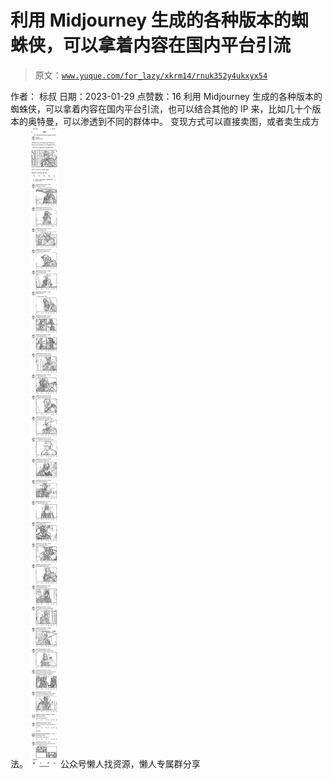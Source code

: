 # 利用 Midjourney 生成的各种版本的蜘蛛侠，可以拿着内容在国内平台引流

> 原文：[`www.yuque.com/for_lazy/xkrm14/rnuk352y4ukxyx54`](https://www.yuque.com/for_lazy/xkrm14/rnuk352y4ukxyx54)

<ne-p id="u3fa95c87" data-lake-id="u3fa95c87"><ne-text id="ua9262dce">作者： 标叔</ne-text></ne-p> <ne-p id="u56f7441e" data-lake-id="u56f7441e"><ne-text id="u594af5d8">日期：2023-01-29</ne-text></ne-p> <ne-p id="ua793818f" data-lake-id="ua793818f"><ne-text id="u00ed08d8">点赞数：</ne-text><ne-text id="u02e1f990" ne-bold="true">16</ne-text></ne-p> <ne-hole id="u5b62520a" data-lake-id="u5b62520a"><ne-card data-card-name="hr" data-card-type="block" id="dCyRE" data-event-boundary="card"><ne-p id="u69bdfdb6" data-lake-id="u69bdfdb6"><ne-text id="ua80a3a5b">利用 Midjourney 生成的各种版本的蜘蛛侠，可以拿着内容在国内平台引流，也可以结合其他的 IP 来，比如几十个版本的奥特曼，可以渗透到不同的群体中。</ne-text> <ne-text id="ue45dad79">变现方式可以直接卖图，或者卖生成方法。</ne-text></ne-p> <ne-p id="uc83a5c3c" data-lake-id="uc83a5c3c"><ne-card data-card-name="image" data-card-type="inline" id="xXXVS" data-event-boundary="card">![](img/e2de64cda57ab3d551f8d28836840cf5.png)</ne-card></ne-p> <ne-hole id="ud88e16ef" data-lake-id="ud88e16ef"><ne-card data-card-name="hr" data-card-type="block" id="jnxQH" data-event-boundary="card"><ne-p id="u8214a0bf" data-lake-id="u8214a0bf"><ne-text id="u679090b2">公众号懒人找资源，懒人专属群分享</ne-text></ne-p></ne-card></ne-hole></ne-card></ne-hole>